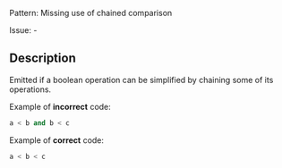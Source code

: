 Pattern: Missing use of chained comparison

Issue: -

## Description

Emitted if a boolean operation can be simplified by chaining some of its operations.

Example of **incorrect** code:

```python
a < b and b < c
```

Example of **correct** code:

```python
a < b < c
```